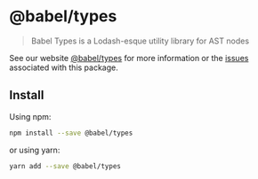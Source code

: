 # @babel/types

> Babel Types is a Lodash-esque utility library for AST nodes

See our website [@babel/types](https://babeljs.io/docs/en/next/babel-types.html) for more information or the [issues](https://github.com/babel/babel/issues?utf8=%E2%9C%93&q=is%3Aissue+label%3A%22pkg%3A%20types%22+is%3Aopen) associated with this package.

## Install

Using npm:

```sh
npm install --save @babel/types
```

or using yarn:

```sh
yarn add --save @babel/types
```
